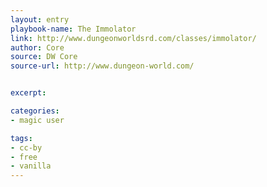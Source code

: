```yaml
---
layout: entry
playbook-name: The Immolator
link: http://www.dungeonworldsrd.com/classes/immolator/
author: Core
source: DW Core
source-url: http://www.dungeon-world.com/


excerpt:

categories:
- magic user

tags:
- cc-by
- free
- vanilla
---
```

